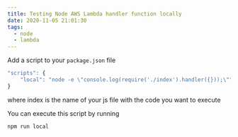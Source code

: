 ```yaml
---
title: Testing Node AWS Lambda handler function locally
date: 2020-11-05 21:01:30
tags:
  - node
  - lambda
---
```


Add a script to your `package.json` file

```javascript
"scripts": {
    "local": "node -e \"console.log(require('./index').handler({}));\""
}
```

where index is the name of your js file with the code you want to execute

You can execute this script by running

```javascript
npm run local
```

